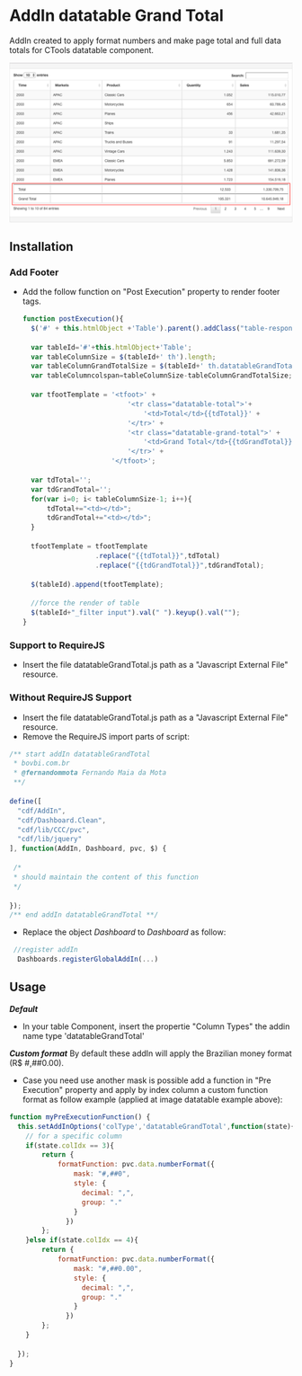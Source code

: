# AddIn datatable Grand Total

AddIn created to apply format numbers and make page total and full data totals for CTools datatable component.

<img src="img/appliedExample.png" alt="Example of addin-datatable-grand-total" title="addIn datatableGrandTotal" align="center" />

## Installation

### Add Footer

- Add the follow function on "Post Execution" property to render footer tags.

  ```JavaScript
  function postExecution(){
    $('#' + this.htmlObject +'Table').parent().addClass("table-responsive");

    var tableId='#'+this.htmlObject+'Table';
    var tableColumnSize = $(tableId+' th').length;
    var tableColumnGrandTotalSize = $(tableId+' th.datatableGrandTotal').length;
  	var tableColumncolspan=tableColumnSize-tableColumnGrandTotalSize;

  	var tfootTemplate = '<tfoot>' +
  							'<tr class="datatable-total">'+
  								'<td>Total</td>{{tdTotal}}' +
  							'</tr>' +
  							'<tr class="datatable-grand-total">' +
  								'<td>Grand Total</td>{{tdGrandTotal}}' +
  							'</tr>' +
  						'</tfoot>';

  	var tdTotal='';
  	var tdGrandTotal='';
  	for(var i=0; i< tableColumnSize-1; i++){
  		tdTotal+="<td></td>";
  		tdGrandTotal+="<td></td>";
  	}

  	tfootTemplate = tfootTemplate
  					.replace("{{tdTotal}}",tdTotal)
  					.replace("{{tdGrandTotal}}",tdGrandTotal);

  	$(tableId).append(tfootTemplate);

  	//force the render of table
  	$(tableId+"_filter input").val(" ").keyup().val("");
  }
  ```

### Support to RequireJS

- Insert the file datatableGrandTotal.js path as a "Javascript External File" resource.

### Without RequireJS Support

- Insert the file datatableGrandTotal.js path as a "Javascript External File" resource.
- Remove the RequireJS import parts of script:

```JavaScript
/** start addIn datatableGrandTotal
 * bovbi.com.br
 * @fernandommota Fernando Maia da Mota
 **/

define([
  "cdf/AddIn",
  "cdf/Dashboard.Clean",
  "cdf/lib/CCC/pvc",
  "cdf/lib/jquery"
], function(AddIn, Dashboard, pvc, $) {

 /*
 * should maintain the content of this function
 */

});
/** end addIn datatableGrandTotal **/
```

- Replace the object _Dashboard_ to _Dashboard_ as follow:

```JavaScript
 //register addIn
  Dashboards.registerGlobalAddIn(...)
```

## Usage

**_Default_**

- In your table Component, insert the propertie "Column Types" the addin name type 'datatableGrandTotal'

**_Custom format_**
By default these addIn will apply the Brazilian money format (R$ #,##0.00).

- Case you need use another mask is possible add a function in "Pre Execution" property and apply by index column a custom function format as follow example (applied at image datatable example above):

```JavaScript
function myPreExecutionFunction() {
  this.setAddInOptions('colType','datatableGrandTotal',function(state){
    // for a specific column
    if(state.colIdx == 3){
        return {
            formatFunction: pvc.data.numberFormat({
                mask: "#,##0",
                style: {
                  decimal: ",",
                  group: "."
                }
              })
        };
    }else if(state.colIdx == 4){
        return {
            formatFunction: pvc.data.numberFormat({
                mask: "#,##0.00",
                style: {
                  decimal: ",",
                  group: "."
                }
              })
        };
    }

  });
}
```
